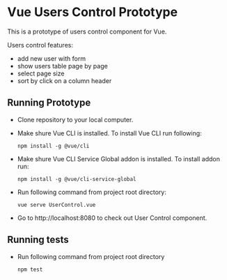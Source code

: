 # Vue Users Control Prototype

This is a prototype of users control component for Vue.

Users control features:
  - add new user with form
  - show users table page by page
  - select page size
  - sort by click on a column header

## Running Prototype

  - Clone repository to your local computer.

  - Make shure Vue CLI is installed. To install Vue CLI run following:
    ```
    npm install -g @vue/cli
    ```

  - Make shure Vue CLI Service Global addon is installed. To install addon run:
    ```
    npm install -g @vue/cli-service-global
    ```

  - Run following command from project root directory:
    ```
    vue serve UserControl.vue
    ```

  - Go to http://localhost:8080 to check out User Control component.

## Running tests

  - Run following command from project root directory
    ```
    npm test
    ```
